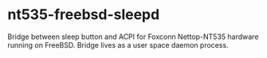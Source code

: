 # nt535-freebsd-sleepd
Bridge between sleep button and ACPI for Foxconn Nettop-NT535 hardware running on FreeBSD. Bridge lives as a user space daemon process.
